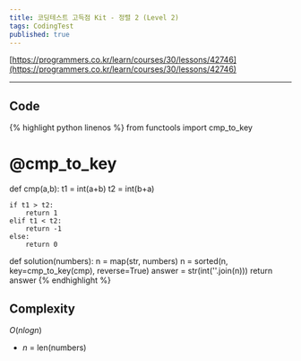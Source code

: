 ```yaml
---
title: 코딩테스트 고득점 Kit - 정렬 2 (Level 2)
tags: CodingTest
published: true
---
```



[https://programmers.co.kr/learn/courses/30/lessons/42746](https://programmers.co.kr/learn/courses/30/lessons/42746)

<!--more-->

---

## Code
{% highlight python linenos %}
from functools import cmp_to_key

# @cmp_to_key
def cmp(a,b):
    t1 = int(a+b)
    t2 = int(b+a)

    if t1 > t2:
        return 1
    elif t1 < t2:
        return -1
    else:
        return 0

def solution(numbers):
    n = map(str, numbers)
    n = sorted(n, key=cmp_to_key(cmp), reverse=True)
    answer = str(int(''.join(n)))
    return answer
{% endhighlight %}


## Complexity
$O(nlogn)$

- $n$ = len(numbers)
